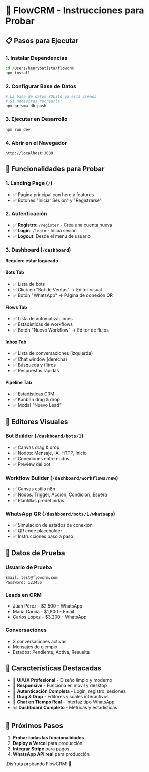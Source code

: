 # 🚀 FlowCRM - Instrucciones para Probar

## 📋 Pasos para Ejecutar

### 1. Instalar Dependencias
```bash
cd /Users/henrybatista/flowcrm
npm install
```

### 2. Configurar Base de Datos
```bash
# La base de datos SQLite ya está creada
# Si necesitas recrearla:
npx prisma db push
```

### 3. Ejecutar en Desarrollo
```bash
npm run dev
```

### 4. Abrir en el Navegador
```
http://localhost:3000
```

## 🎯 Funcionalidades para Probar

### 1. **Landing Page** (`/`)
- ✅ Página principal con hero y features
- ✅ Botones "Iniciar Sesión" y "Registrarse"

### 2. **Autenticación**
- ✅ **Registro**: `/register` - Crea una cuenta nueva
- ✅ **Login**: `/login` - Inicia sesión
- ✅ **Logout**: Desde el menú de usuario

### 3. **Dashboard** (`/dashboard`)
**Requiere estar logueado**

#### **Bots Tab**
- ✅ Lista de bots
- ✅ Click en "Bot de Ventas" → Editor visual
- ✅ Botón "WhatsApp" → Página de conexión QR

#### **Flows Tab** 
- ✅ Lista de automatizaciones
- ✅ Estadísticas de workflows
- ✅ Botón "Nuevo Workflow" → Editor de flujos

#### **Inbox Tab**
- ✅ Lista de conversaciones (izquierda)
- ✅ Chat window (derecha)
- ✅ Búsqueda y filtros
- ✅ Respuestas rápidas

#### **Pipeline Tab**
- ✅ Estadísticas CRM
- ✅ Kanban drag & drop
- ✅ Modal "Nuevo Lead"

## 🔧 Editores Visuales

### **Bot Builder** (`/dashboard/bots/1`)
- ✅ Canvas drag & drop
- ✅ Nodos: Mensaje, IA, HTTP, Inicio
- ✅ Conexiones entre nodos
- ✅ Preview del bot

### **Workflow Builder** (`/dashboard/workflows/new`)
- ✅ Canvas estilo n8n
- ✅ Nodos: Trigger, Acción, Condición, Espera
- ✅ Plantillas predefinidas

### **WhatsApp QR** (`/dashboard/bots/1/whatsapp`)
- ✅ Simulación de estados de conexión
- ✅ QR code placeholder
- ✅ Instrucciones paso a paso

## 📱 Datos de Prueba

### **Usuario de Prueba**
```
Email: test@flowcrm.com
Password: 123456
```

### **Leads en CRM**
- Juan Pérez - $2,500 - WhatsApp
- María García - $1,800 - Email
- Carlos López - $3,200 - WhatsApp

### **Conversaciones**
- 3 conversaciones activas
- Mensajes de ejemplo
- Estados: Pendiente, Activa, Resuelta

## 🎨 Características Destacadas

- 🎯 **UI/UX Profesional** - Diseño limpio y moderno
- 📱 **Responsive** - Funciona en móvil y desktop
- 🔐 **Autenticación Completa** - Login, registro, sesiones
- 🎨 **Drag & Drop** - Editores visuales interactivos
- 💬 **Chat en Tiempo Real** - Interfaz tipo WhatsApp
- 📊 **Dashboard Completo** - Métricas y estadísticas

## 🚀 Próximos Pasos

1. **Probar todas las funcionalidades**
2. **Deploy a Vercel** para producción
3. **Integrar Stripe** para pagos
4. **WhatsApp API real** para producción

¡Disfruta probando FlowCRM! 🎉